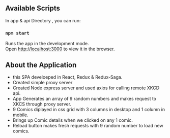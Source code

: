 
## Available Scripts

In app & api  Directory , you can run:

### `npm start`

Runs the app in the development mode.<br />
Open [http://localhost:3000](http://localhost:3000) to view it in the browser.

## About the Application 

 - this SPA develoeped in React, Redux & Redux-Saga.
 - Created simple  proxy server 
 - Created Node express server and used axios for calling remote XKCD api.
 - App Generates an array of 9 random numbers and makes request to XKCS through proxy server.
 - 9 Comics diplayed in css grid with 3 columns in desktop and 1 column in mobile.
 - Brings up Comic details when we clicked on any 1 comic.
 - Reload button makes fresh requests with 9 random number to load new comics.

 
